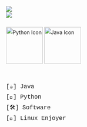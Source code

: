 <div align="center">
  <div style="display: inline-block; text-align: left; line-height: 1.8;">
    <img src="https://github-readme-stats.vercel.app/api?username=frantisek-vojta&show_icons=true&theme=dark" />
    <br>
    <img src="https://github-readme-stats.vercel.app/api/top-langs/?username=frantisek-vojta&langs_count=4&layout=compact&theme=dark&exclude_repo=starbucks-vojta,animacce-JS" />
    <br><br>
    <img src="https://techstack-generator.vercel.app/python-icon.svg" alt="Python Icon" width="100">
    <img src="https://techstack-generator.vercel.app/java-icon.svg" alt="Java Icon" width="100">
    <br><br>
    <pre style="font-family: 'Courier New', monospace; font-size: 16px;">
[☕] Java      
[🐍] Python    
[🛠️] Software  
[🐧] Linux Enjoyer
    </pre>
  </div>
</div>
